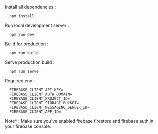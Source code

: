 Install all dependencies :
```
  npm install
```

Run local development server :
```
  npm run dev
```

Build for production :
```
  npm run build
```

Serve production build :
```
  npm run serve
```

Required env :
```
  FIREBASE_CLIENT_API_KEY=
  FIREBASE_CLIENT_AUTH_DOMAIN=
  FIREBASE_CLIENT_PROJECT_ID=
  FIREBASE_CLIENT_STORAGE_BUCKET=
  FIREBASE_CLIENT_MESSAGING_SENDER_ID=
  FIREBASE_CLIENT_APP_ID=
```

Note* : Make sure you've enabled firebase firestore and firebase auth in your firebase console.
